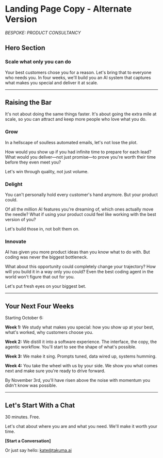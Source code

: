 # Landing Page Copy - Alternate Version

*BESPOKE: PRODUCT CONSULTANCY*

## Hero Section

### Scale what only you can do

Your best customers chose you for a reason. Let's bring that to everyone who needs you.
In four weeks, we'll build you an AI system that captures what makes you special and deliver it at scale.

---

## Raising the Bar

It's not about doing the same things faster. It's about going the extra mile at scale, so you can attract and keep more people who love what you do.

### Grow
In a hellscape of soulless automated emails, let's not lose the plot.

How would you show up if you had infinite time to prepare for each lead? What would you deliver—not just promise—to prove you're worth their time before they even meet you?

Let's win through quality, not just volume.

### Delight
You can't personally hold every customer's hand anymore. But your product could.

Of all the million AI features you're dreaming of, which ones actually move the needle? What if using your product could feel like working with the best version of you?

Let's build those in, not bolt them on.

### Innovate
AI has given you more product ideas than you know what to do with. But coding was never the biggest bottleneck.

What about this opportunity could completely change your trajectory? How will you build it in a way only you could? Even the best coding agent in the world won't figure that out for you.

Let's put fresh eyes on your biggest bet.

---

## Your Next Four Weeks

Starting October 6:

**Week 1:** We study what makes you special: how you show up at your best, what's worked, why customers choose you.

**Week 2:** We distill it into a software experience. The interface, the copy, the agentic workflow. You'll start to see the shape of what's possible.

**Week 3:** We make it sing. Prompts tuned, data wired up, systems humming.

**Week 4:** You take the wheel with us by your side. We show you what comes next and make sure you're ready to drive forward.

By November 3rd, you'll have risen above the noise with momentum you didn't know was possible.

---

## Let's Start With a Chat

30 minutes. Free.

Let's chat about where you are and what you need. We'll make it worth your time.

**[Start a Conversation]**

Or just say hello: kate@takuma.ai